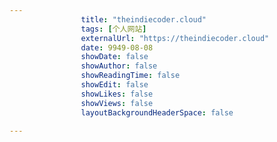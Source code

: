 ---
                title: "theindiecoder.cloud"
                tags: [个人网站]
                externalUrl: "https://theindiecoder.cloud"
                date: 9949-08-08
                showDate: false
                showAuthor: false
                showReadingTime: false
                showEdit: false
                showLikes: false
                showViews: false
                layoutBackgroundHeaderSpace: false
                ---

